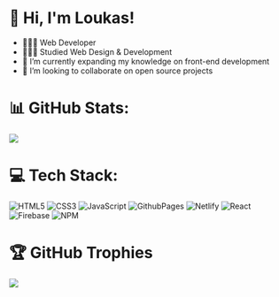 

# 👋 Hi, I'm Loukas!

- 👩🏻‍💻 Web Developer<br/>
- 👩🏻‍🎓 Studied Web Design & Development<br/>
- 🌱 I’m currently expanding my knowledge on front-end development
- 👯 I’m looking to collaborate on open source projects

<!-- GitHub stats from https://github.com/anuraghazra/github-readme-stats -->
# 📊 GitHub Stats:
![](https://github-readme-stats.vercel.app/api?username=loukas4&theme=chartreuse-dark&hide_border=false&include_all_commits=true&count_private=true)<br/>

# 💻 Tech Stack:
![HTML5](https://img.shields.io/badge/html5-%23E34F26.svg?style=for-the-badge&logo=html5&logoColor=white) 
![CSS3](https://img.shields.io/badge/css3-%231572B6.svg?style=for-the-badge&logo=css3&logoColor=white) 
![JavaScript](https://img.shields.io/badge/javascript-%23323330.svg?style=for-the-badge&logo=javascript&logoColor=%23F7DF1E) 
![GithubPages](https://img.shields.io/badge/github%20pages-121013?style=for-the-badge&logo=github&logoColor=white) 
![Netlify](https://img.shields.io/badge/netlify-%23000000.svg?style=for-the-badge&logo=netlify&logoColor=#00C7B7) 
![React](https://img.shields.io/badge/react-%2320232a.svg?style=for-the-badge&logo=react&logoColor=%2361DAFB) 
![Firebase](https://img.shields.io/badge/Firebase-039BE5?style=for-the-badge&logo=Firebase&logoColor=white) 
![NPM](https://img.shields.io/badge/NPM-%23CB3837.svg?style=for-the-badge&logo=npm&logoColor=white)

# 🏆 GitHub Trophies
![](https://github-profile-trophy.vercel.app/?username=loukas4&theme=juicyfresh&no-frame=false&no-bg=true&margin-w=4)

<!-- Proudly created with GPRM ( https://gprm.itsvg.in ) -->
